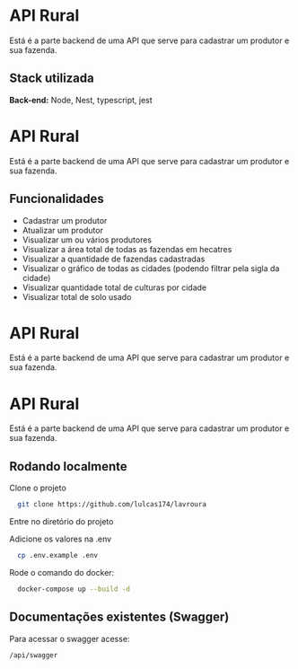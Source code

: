 
# API Rural

Está é a parte backend de uma API que serve para cadastrar um produtor e sua fazenda.



## Stack utilizada


**Back-end:** Node, Nest, typescript, jest


# API Rural

Está é a parte backend de uma API que serve para cadastrar um produtor e sua fazenda.



## Funcionalidades

- Cadastrar um produtor
- Atualizar um produtor
- Visualizar um ou vários produtores
- Visualizar a área total de todas as fazendas em hecatres
- Visualizar a quantidade de fazendas cadastradas
- Visualizar o gráfico de todas as cidades (podendo filtrar pela sigla da cidade)
-  Visualizar quantidade total de culturas por cidade
- Visualizar total de solo usado



# API Rural

Está é a parte backend de uma API que serve para cadastrar um produtor e sua fazenda.



# API Rural

Está é a parte backend de uma API que serve para cadastrar um produtor e sua fazenda.



## Rodando localmente

Clone o projeto

```bash
  git clone https://github.com/lulcas174/lavroura
```

Entre no diretório do projeto

Adicione os valores na .env

```bash
  cp .env.example .env
```

Rode o comando do docker:

```bash
  docker-compose up --build -d
```


## Documentações existentes (Swagger)

Para acessar o swagger acesse:

```
/api/swagger
```

